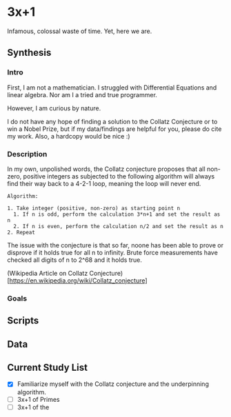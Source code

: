 # 3x+1
Infamous, colossal waste of time.  Yet, here we are.

## Synthesis

### Intro
First, I am not a mathematician.  I struggled with Differential Equations and linear algebra.  Nor am I a tried and true programmer.  

However, I am curious by nature.

I do not have any hope of finding a solution to the Collatz Conjecture or to win a Nobel Prize, but if my data/findings are helpful for you, please do cite my work.  Also, a hardcopy would be nice :)

### Description

In my own, unpolished words, the Collatz conjecture proposes that all non-zero, positive integers as subjected to the following algorithm will always find their way back to a 4-2-1 loop, meaning the loop will never end.

```
Algorithm:

1. Take integer (positive, non-zero) as starting point n
  1. If n is odd, perform the calculation 3*n+1 and set the result as n
  2. If n is even, perform the calculation n/2 and set the result as n
2. Repeat

```

The issue with the conjecture is that so far, noone has been able to prove or disprove if it holds true for all n to infinity.  Brute force measurements have checked all digits of n to 2^68 and it holds true.

(Wikipedia Article on Collatz Conjecture)[https://en.wikipedia.org/wiki/Collatz_conjecture]

### Goals

## Scripts

## Data

## Current Study List

- [X] Familiarize myself with the Collatz conjecture and the underpinning algorithm.
- [ ] 3x+1 of Primes
- [ ] 3x+1 of the  
